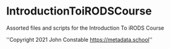 # IntroductionToiRODSCourse
Assorted files and scripts for the Introduction To iRODS Course

''Copyright 2021 John Constable https://metadata.school''

